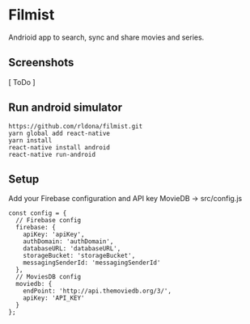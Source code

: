 Filmist
=======

Andrioid app to search, sync and share movies and series.

## Screenshots

[ ToDo ]

## Run android simulator

```Terminal
https://github.com/rldona/filmist.git
yarn global add react-native
yarn install
react-native install android
react-native run-android
```

## Setup

Add your Firebase configuration and API key MovieDB -> src/config.js

```JS
const config = {
  // Firebase config
  firebase: {
    apiKey: 'apiKey',
    authDomain: 'authDomain',
    databaseURL: 'databaseURL',
    storageBucket: 'storageBucket',
    messagingSenderId: 'messagingSenderId'
  },
  // MoviesDB config
  moviedb: {
    endPoint: 'http://api.themoviedb.org/3/',
    apiKey: 'API_KEY'
  }
};
```